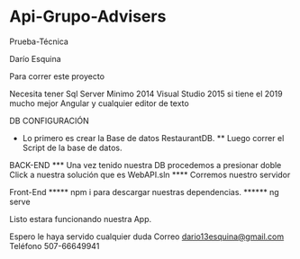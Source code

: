 # Api-Grupo-Advisers
 Prueba-Técnica

 Darío Esquina

 Para correr este proyecto

 Necesita tener Sql Server Minimo 2014 
 Visual Studio 2015 si tiene el 2019 mucho mejor
 Angular y cualquier editor de texto

DB CONFIGURACIÓN
 * Lo primero es crear la Base de datos RestaurantDB.
 ** Luego correr el Script de la base de datos.

 BACK-END
 *** Una vez tenido nuestra DB procedemos a presionar doble Click a nuestra solución que es WebAPI.sln
 **** Corremos nuestro servidor

 Front-End 
 ***** npm i para descargar nuestras dependencias.
 ****** ng serve

 Listo estara funcionando nuestra App.

 Espero le haya servido cualquier duda
Correo dario13esquina@gmail.com
 Teléfono 507-66649941
